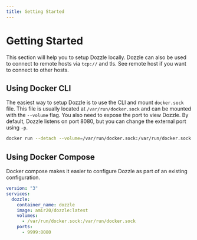 ```yaml
---
title: Getting Started
---
```


# Getting Started

This section will help you to setup Dozzle locally. Dozzle can also be used to connect to remote hosts via `tcp://` and tls. See remote host if you want to connect to other hosts.

## Using Docker CLI

The easiest way to setup Dozzle is to use the CLI and mount `docker.sock` file. This file is usually located at `/var/run/docker.sock` and can be mounted with the `--volume` flag. You also need to expose the port to view Dozzle. By default, Dozzle listens on port 8080, but you can change the external port using `-p`.

```sh
docker run --detach --volume=/var/run/docker.sock:/var/run/docker.sock -p 8080:8080 amir20/dozzle
```

## Using Docker Compose

Docker compose makes it easier to configure Dozzle as part of an existing configuration.

```yaml
version: "3"
services:
  dozzle:
    container_name: dozzle
    image: amir20/dozzle:latest
    volumes:
      - /var/run/docker.sock:/var/run/docker.sock
    ports:
      - 9999:8080
```

